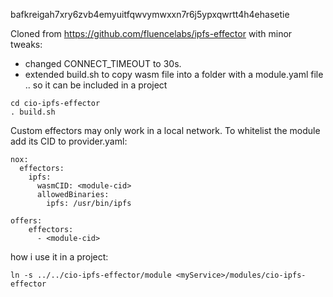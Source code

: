 bafkreigah7xry6zvb4emyuitfqwvymwxxn7r6j5ypxqwrtt4h4ehasetie

Cloned from https://github.com/fluencelabs/ipfs-effector with minor tweaks: 

* changed CONNECT_TIMEOUT to 30s. 
* extended build.sh to copy wasm file into a folder with a module.yaml file .. so it can be included in a project

```
cd cio-ipfs-effector
. build.sh
```

Custom effectors may only work in a local network. To whitelist the module add its CID to provider.yaml: 

```
nox:
  effectors:
    ipfs:
      wasmCID: <module-cid>
      allowedBinaries:
        ipfs: /usr/bin/ipfs

offers:
    effectors:
      - <module-cid>

```

how i use it in a project: 

```
ln -s ../../cio-ipfs-effector/module <myService>/modules/cio-ipfs-effector
```

